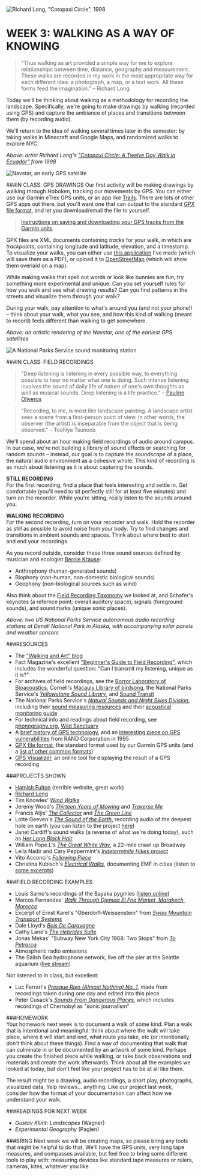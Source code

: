 ![Richard Long, "Cotopaxi Circle", 1998](https://raw.githubusercontent.com/jeffThompson/TechnologyAndTheLandscape/master/Images/Week03/RichardLong_CotopaxiCircle-ATwelveDayWalkInEcuador_1998.jpg)

WEEK 3: WALKING AS A WAY OF KNOWING
====

> "Thus walking as art provided a simple way for me to explore relationships between time, distance, geography and measurement. These walks are recorded in my work in the most appropriate way for each different idea: a photograph, a map, or a text work. All these forms feed the imagination." – Richard Long

Today we'll be thinking about walking as a methodology for recording the landscape. Specifically, we're going to make drawings by walking (recorded using GPS) and capture the ambiance of places and transitions between them (by recording audio).

We'll return to the idea of walking several times later in the semester: by taking walks in Minecraft and Google Maps, and randomized walks to explore NYC.

*Above: artist Richard Long's ["Cotopaxi Circle: A Twelve Day Walk in Ecuador"](http://www.richardlong.org/Sculptures/2011sculpupgrades/cotopaxi.html) from 1998*

![Navstar, an early GPS satellite](https://raw.githubusercontent.com/jeffThompson/TechnologyAndTheLandscape/master/Images/Week03/Navstar2F_EarlyGPSSatellite.jpg)

###IN CLASS: GPS DRAWINGS
Our first activity will be making drawings by walking through Hoboken, tracking our movements by GPS. You can either use our Garmin eTrex GPS units, or an app like [Trails](https://trails.io/en). There are lots of other GPS apps out there, but you'll want one that can output to the standard [GPX file format](https://en.wikipedia.org/wiki/GPS_Exchange_Format), and let you download/email the file to yourself.

> [Instructions on saving and downloading your GPS tracks from the Garmin units](https://github.com/jeffThompson/TechnologyAndTheLandscape/blob/master/Resources/RecordingAndExtractingGPSTracks.md)

GPX files are XML documents containing *tracks* for your walk, in which are *trackpoints*, containing longitude and latitude, elevation, and a timestamp. To visualize your walks, you can either use [this application](https://github.com/jeffThompson/TechnologyAndTheLandscape/tree/master/Resources/VisualizeGPX) I've made (which will save them as a PDF), or upload it to [OpenStreetMap](http://wiki.openstreetmap.org/wiki/Upload_GPS_tracks) (which will show them overlaid on a map).

While making walks that spell out words or look like bunnies are fun, try something more experimental and unique. Can you set yourself rules for how you walk and see what drawing results? Can you find patterns in the streets and visualize them through your walk?

During your walk, pay attention to what's around you (and not your phone!) – think about your walk, what you see, and how this kind of walking (meant to record) feels different than walking to get somewhere.

*Above: an artistic rendering of the Navstar, one of the earliest GPS satellites*

![A National Parks Service sound monitoring station](https://raw.githubusercontent.com/jeffThompson/TechnologyAndTheLandscape/master/Images/Week03/SoundMonitoringInDenaliPark_WinterAndSummer.jpg)

###IN CLASS: FIELD RECORDINGS
> "Deep listening is listening in every possible way, to everything possible to hear no matter what one is doing. Such intense listening involves the sound of daily life of nature of one's own thoughts as well as musical sounds. Deep listening is a life practice." – [Pauline Oliveros](http://www.arts.rpi.edu/pl/faculty-staff/pauline-oliveros)

> "Recording, to me, is most like landscape painting. A landscape artist sees a scene from a first-person point of view. In other words, the observer (the artist) is inseparable from the object that is being observed." – Toshiya Tsunoda

We'll spend about an hour making field recordings of audio around campus. In our case, we're not building a library of sound effects or searching for random sounds – instead, our goal is to capture the *soundscape* of a place, the natural audio environment as a cohesive whole. This kind of recording is as much about listening as it is about capturing the sounds.

**STILL RECORDING**  
For the first recording, find a place that feels interesting and settle in. Get comfortable (you'll need to sit perfectly still for at least five minutes) and turn on the recorder. While you're sitting, really listen to the sounds around you.

**WALKING RECORDING**  
For the second recording, turn on your recorder and walk. Hold the recorder as still as possible to avoid noise from your body. Try to find changes and transitions in ambient sounds and spaces. Think about where best to start and end your recordings.

As you record outside, consider these three sound sources defined by musician and ecologist [Bernie Krause](https://en.wikipedia.org/wiki/Bernie_Krause):  

* Anthrophony (human-generated sounds)  
* Biophony (non-human, non-domestic biological sounds)  
* Geophony (non-biological sources such as wind)

Also think about the [Field Recording Taxonomy](https://raw.githubusercontent.com/jeffThompson/TechnologyAndTheLandscape/master/Images/Week03/FieldRecordingTaxonomy.gif) we looked at, and Schafer's keynotes (a refernce point; overall auditory space), signals (foreground sounds), and soundmarks (unique sonic places).

*Above: two US National Parks Service autonomous audio recording stations at Denali National Park in Alaska, with accompanying solar panels and weather sensors*

###RESOURCES  
* The ["Walking and Art" blog](https://walkart.wordpress.com)  
* Fact Magazine's excellent ["Beginner's Guide to Field Recording"](http://www.factmag.com/2014/11/18/a-beginners-guide-to-field-recording), which includes the wonderful question: "Can I transmit my listening, unique as it is?"  
* For archives of field recordings, see the [Borror Laboratory of Bioacoustics](https://blb.osu.edu/archive), Cornell's [Macauly Library of birdsong](http://macaulaylibrary.org), the National Parks Service's [*Yellowstone Sound Library*](https://www.nps.gov/yell/learn/photosmultimedia/soundlibrary.htm), and [Sound Transit](http://archive.turbulence.org/soundtransit/index.html)  
* The National Parks Service's [*Natural Sounds and Night Skies Division*](https://www.nps.gov/orgs/1050/index.htm), including their [sound measuring resources](https://www.nps.gov/subjects/sound/measure.htm) and their [acoustical monitoring guide](https://www.nps.gov/subjects/sound/upload/NSNSDTrainingManual.pdf)  
* For technical info and readings about field recording, see [phonography.org](http://www.phonography.org), [Wild Sanctuary](http://www.wildsanctuary.com)  
* A [brief history of GPS technology](http://www.pcworld.com/article/2000276/a-brief-history-of-gps.html), and an [interesting piece on GPS vulnerabilities](http://www.rand.org/pubs/monograph_reports/MR614.html) from RAND Corporation in 1995
* [GPX file format](https://en.wikipedia.org/wiki/GPS_Exchange_Format), the standard format used by our Garmin GPS units (and a [list of other common formats](http://wiki.openstreetmap.org/wiki/List_of_GPS_trace_file_formats))  
* [GPS Visualizer](http://www.gpsvisualizer.com), an online tool for displaying the result of a GPS recording

###PROJECTS SHOWN  
* [Hamish Fulton](http://www.hamish-fulton.com) (terrible website, great work)  
* [Richard Long](http://www.richardlong.org)  
* Tim Knowles' [*Wind Walks*](http://www.timknowles.co.uk/Work/Windwalks/tabid/496/Default.aspx)  
* Jeremy Wood's [*Thirteen Years of Mowing*](http://www.gpsdrawing.com/gallery/experiments/lawn/all.html) and [*Traverse Me*](http://www.gpsdrawing.com/maps/traverse-me.html)  
* Francis Alÿs' [*The Collector*](http://francisalys.com/the-collector) and [*The Green Line*](http://francisalys.com/the-green-line)
* Lotte Geeven's [*The Sound of the Earth*](http://www.geeven.nl/post/67567627667), recording audio of the deepest hole on earth (you can listen to the project [here](https://vimeo.com/80266870))  
* Janet Cardiff's sound walks (a reverse of what we're doing today), such as [*Her Long Black Hair*](http://www.cardiffmiller.com/artworks/walks/longhair.html)  
* William Pope.L's [*The Great White Way*](http://www.brooklynrail.org/2003/06/artseen/white-way), a 22-mile crawl up Broadway  
* Leila Nadir and Cary Peppermint's [*Indeterminite Hikes project*](http://www.ecoarttech.net/project/indeterminate-hike)  
* Vito Acconci's [*Following Piece*](http://www.metmuseum.org/art/collection/search/283737)  
* Christina Kubisch's [*Electrical Walks*](http://www.christinakubisch.de/en/works/electrical_walks), documenting EMF in cities (listen to [some excerpts](https://vimeo.com/54846163))  

###FIELD RECORDING EXAMPLES
* Louis Sarno's recordings of the Bayaka pygmies ([listen online](https://www.youtube.com/watch?v=0TrXTwA0yv8))
* Marcos Fernandes' [*Walk Through Djemaa El Fna Market, Marakech, Morocco*](http://www.phonography.org/audio/porg2/porg2-morocco.mp3)  
* Excerpt of Ernst Karel's "Oberdorf–Weissenstein" from [*Swiss Mountain Transport Systems*](http://www.gruenrekorder.de/?page_id=5552)  
* Dale Lloyd's [*Bois De Caravagne*](http://www.phonography.org/audio/porg3/porg3-caravagne.mp3)  
* Cathy Lane's [*The Hebrides Suite*](http://www.gruenrekorder.de/?page_id=10760)  
* Jonas Mekas' "Subway New York City 1968: Two Stops" from [*To Petrarca*](http://jonasmekasfilms.com/books/index.php?book=to_petrarca)  
* Atmospheric radio emissions  
* The Salish Sea hydrophone network, live off the pier at the Seattle aquarium ([live stream](http://www.orcasound.net))  

Not listened to in class, but excellent:

* Luc Ferrari's [*Presque Rien (Almost Nothing) No. 1*](http://ears2.dmu.ac.uk/learning-object/almost-nothing-presque-rien-no-1-by-luc-ferrari), made from recordings taken during one day and edited into this piece  
* Peter Cusack's [*Sounds From Dangerous Places*](http://sounds-from-dangerous-places.org/chernobyl.html), which includes recordings of Chernobyl as "sonic journalism"  

###HOMEWORK  
Your homework next week is to document a walk of some kind. Plan a walk that is intentional and meaningful: think about where the walk will take place, where it will start and end, what route you take, etc (or intentionally *don't* think about these things). Find a way of documenting that walk that can culminate in or be documented by an artwork of some kind. Perhaps you create the finished piece while walking, or take back observations and materials and create the work afterwards. Think about all the examples we looked at today, but don't feel like your project has to be at all like them.

The result might be a drawing, audio recordings, a short play, photographs, visualized data, Yelp reviews... anything. Like our project last week, consider how the format of your documentation can affect how we understand your walk.

###READINGS FOR NEXT WEEK  
* *Gustav Klimt: Landscapes* (Wagner)  
* *Experimental Geography* (Paglen)  

###BRING 
Next week we will be creating maps, so please bring any tools that might be helpful to do that. We'll have the GPS units, very long tape measures, and compasses available, but feel free to bring some different tools to play with: measuring devices like standard tape measures or rulers, cameras, kites, whatever you like.

